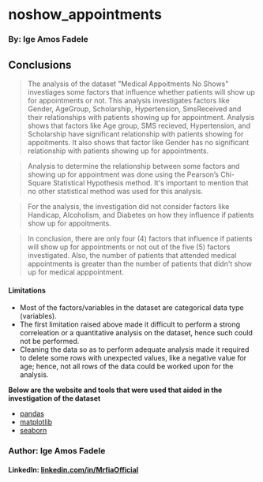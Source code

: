 # noshow_appointments
### By: Ige Amos Fadele

## Conclusions

> The analysis of the dataset "Medical Appoitments No Shows" investiages some factors that influence whether patients will show up for appointments or not. This analysis investigates factors like Gender, AgeGroup, Scholarship, Hypertension, SmsReceived and their relationships with patients showing up for appointment. Analysis shows that factors like Age group, SMS recieved, Hypertension, and Scholarship have significant relationship with patients showing for appoitments. It also shows that factor like Gender has no significant relationship with patients showing up for appointments.

> Analysis to determine the relationship between some factors and showing up for appointment was done using the Pearson’s Chi-Square Statistical Hypothesis method. It's important to mention that no other statistical method was used for this analysis. 

> For the analysis, the investigation did not consider factors like Handicap, Alcoholism, and Diabetes on how they influence if patients show up for appoitments. 

> In conclusion, there are only four (4) factors that influence if patients will show up for appointments or not out of the five (5) factors investigated. Also, the number of patients that attended medical appointments is greater than the number of patients that didn't show up for medical apppointment.


#### Limitations

- Most of the factors/variables in the dataset are categorical data type (variables).
- The first limitation raised above made it difficult to perform a strong correleation or a quantitative analysis on the dataset, hence such could not be performed.
- Cleaning the data so as to perform adequate analysis made it required to delete some rows with unexpected values, like a negative value for age; hence, not all rows of the data could be worked upon for the analysis.


**Below are the website and tools that were used that aided in the investigation of the dataset**

- <a href="https://www.pandas.pydata.org/"> pandas </a>
- <a href="https://www.matplotlib.org/"> matplotlib </a>
- <a href="https://www.seaborn.pydata.org/"> seaborn </a>


### Author: Ige Amos Fadele
#### LinkedIn: <a href='https://linkedin.com/in/MrfiaOfficial'> linkedin.com/in/MrfiaOfficial </a>
